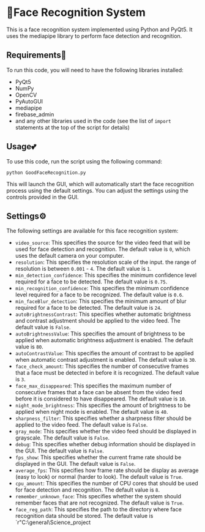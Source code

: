 🤖Face Recognition System
=======================

This is a face recognition system implemented using Python and PyQt5. It uses the mediapipe library to perform face detection and recognition.

Requirements📝
------------

To run this code, you will need to have the following libraries installed:

-   PyQt5
-   NumPy
-   OpenCV
-   PyAutoGUI
-   mediapipe
-   firebase_admin
-   and any other libraries used in the code (see the list of `import` statements at the top of the script for details)

Usage💕
-----

To use this code, run the script using the following command:


`python GoodFaceRecognition.py`

This will launch the GUI, which will automatically start the face recognition process using the default settings. You can adjust the settings using the controls provided in the GUI.

Settings⚙️
--------

The following settings are available for this face recognition system:

-   `video_source`: This specifies the source for the video feed that will be used for face detection and recognition. The default value is `0`, which uses the default camera on your computer.
-   `resolution`: This specifies the resolution scale of the input. the range of resolution is between `0.001` - `4`. The default value is `1`.
-   `min_detection_confidence`: This specifies the minimum confidence level required for a face to be detected. The default value is `0.75`.
-   `min_recognition_confidence`: This specifies the minimum confidence level required for a face to be recognized. The default value is `0.6`.
-   `min_faceBlur_detection`: This specifies the minimum amount of blur required for a face to be detected. The default value is `24`.
-   `autoBrightnessContrast`: This specifies whether automatic brightness and contrast adjustment should be applied to the video feed. The default value is `False`.
-   `autoBrightnessValue`: This specifies the amount of brightness to be applied when automatic brightness adjustment is enabled. The default value is `80`.
-   `autoContrastValue`: This specifies the amount of contrast to be applied when automatic contrast adjustment is enabled. The default value is `30`.
-   `face_check_amount`: This specifies the number of consecutive frames that a face must be detected in before it is recognized. The default value is `3`.
-   `face_max_disappeared`: This specifies the maximum number of consecutive frames that a face can be absent from the video feed before it is considered to have disappeared. The default value is `10`.
-   `night_mode_brightness`: This specifies the amount of brightness to be applied when night mode is enabled. The default value is `40`.
-   `sharpness_filter`: This specifies whether a sharpness filter should be applied to the video feed. The default value is `False`.
-   `gray_mode`: This specifies whether the video feed should be displayed in grayscale. The default value is `False`.
-   `debug`: This specifies whether debug information should be displayed in the GUI. The default value is `False`.
-   `fps_show`: This specifies whether the current frame rate should be displayed in the GUI. The default value is `False`.
-   `average_fps`: This specifies how frame rate should be display as average (easy to look) or normal (harder to look). The default value is `True`.
-   `cpu_amount`: This specifies the number of CPU cores that should be used for face detection and recognition. The default value is `8`.
-   `remember_unknown_face`: This specifies whether the system should remember faces that are not recognized. The default value is `True`.
-   `face_reg_path`: This specifies the path to the directory where face recognition data should be stored. The default value is `r"C:\general\Science_project
